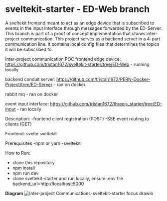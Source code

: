 # sveltekit-starter - ED-Web branch

A sveltekit frontend meant to act as an edge device that is subscribed to events in the input
interface through messages forwarded by the ED-Server. 
This branch is part of a proof of concept implementation that shows inter-project communication.
This project serves as a backend server in a 4-part communication line. It contains local config files
that determines the topics it will be subscribed to.

Inter-project communication POC
frontend edge device: https://github.com/tristan1672/sveltekit-starter/tree/ED-Web - running locally

backend conduit server: https://github.com/tristan1672/PERN-Docker-Project/tree/ED-Server - ran on docker

rabbit mq - ran on docker

event input interface: https://github.com/tristan1672/threejs_starter/tree/ED-Input - ran locally

Description:
-frontend client registration (POST)
-SSE event routing to clients (GET)

Frontend:
svelte sveltekit

Prerequisites
-npm or yarn
-sveltekit

How to Run:
- clone this repository
- npm install
- npm run dev
- clone sveltekit-starter and run locally, ensure .env file backend_url=http://localhost:5000


**Diagram**
![Inter-project Communications-sveltekit-starter focus drawio](https://github.com/user-attachments/assets/f4a55bda-1e08-41ac-a7bd-c3a863fd96ed)


